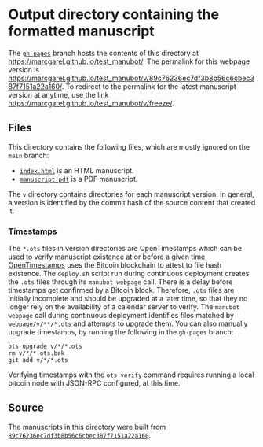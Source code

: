 # Output directory containing the formatted manuscript

The [`gh-pages`](https://github.com/marcgarel/test_manubot/tree/gh-pages) branch hosts the contents of this directory at <https://marcgarel.github.io/test_manubot/>.
The permalink for this webpage version is <https://marcgarel.github.io/test_manubot/v/89c76236ec7df3b8b56c6cbec387f7151a22a160/>.
To redirect to the permalink for the latest manuscript version at anytime, use the link <https://marcgarel.github.io/test_manubot/v/freeze/>.

## Files

This directory contains the following files, which are mostly ignored on the `main` branch:

+ [`index.html`](index.html) is an HTML manuscript.
+ [`manuscript.pdf`](manuscript.pdf) is a PDF manuscript.

The `v` directory contains directories for each manuscript version.
In general, a version is identified by the commit hash of the source content that created it.

### Timestamps

The `*.ots` files in version directories are OpenTimestamps which can be used to verify manuscript existence at or before a given time.
[OpenTimestamps](https://opentimestamps.org/) uses the Bitcoin blockchain to attest to file hash existence.
The `deploy.sh` script run during continuous deployment creates the `.ots` files through its `manubot webpage` call.
There is a delay before timestamps get confirmed by a Bitcoin block.
Therefore, `.ots` files are initially incomplete and should be upgraded at a later time, so that they no longer rely on the availability of a calendar server to verify.
The `manubot webpage` call during continuous deployment identifies files matched by `webpage/v/**/*.ots` and attempts to upgrade them.
You can also manually upgrade timestamps, by running the following in the `gh-pages` branch:

```shell
ots upgrade v/*/*.ots
rm v/*/*.ots.bak
git add v/*/*.ots
```

Verifying timestamps with the `ots verify` command requires running a local bitcoin node with JSON-RPC configured, at this time.

## Source

The manuscripts in this directory were built from
[`89c76236ec7df3b8b56c6cbec387f7151a22a160`](https://github.com/marcgarel/test_manubot/commit/89c76236ec7df3b8b56c6cbec387f7151a22a160).
